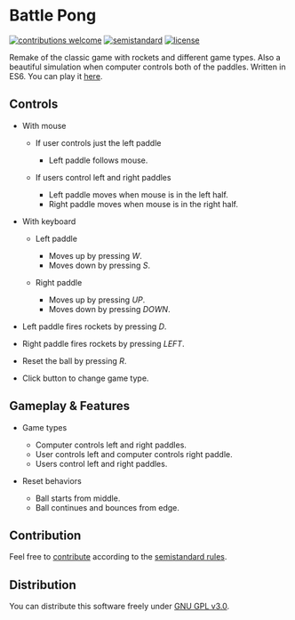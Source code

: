 # Battle Pong

[![contributions welcome](https://img.shields.io/badge/contributions-welcome-brightgreen.svg)](https://github.com/berkerol/battle-pong/issues)
[![semistandard](https://img.shields.io/badge/code%20style-semistandard-brightgreen.svg)](https://github.com/Flet/semistandard)
[![license](https://img.shields.io/badge/license-GPL--3.0-blue.svg)](https://github.com/berkerol/battle-pong/blob/master/LICENSE)

Remake of the classic game with rockets and different game types. Also a beautiful simulation when computer controls both of the paddles. Written in ES6\. You can play it [here](https://berkerol.github.io/battle-pong/battle-pong.html).

## Controls

- With mouse

  - If user controls just the left paddle

    - Left paddle follows mouse.

  - If users control left and right paddles

    - Left paddle moves when mouse is in the left half.
    - Right paddle moves when mouse is in the right half.

- With keyboard

  - Left paddle

    - Moves up by pressing _W_.
    - Moves down by pressing _S_.

  - Right paddle

    - Moves up by pressing _UP_.
    - Moves down by pressing _DOWN_.

- Left paddle fires rockets by pressing _D_.

- Right paddle fires rockets by pressing _LEFT_.

- Reset the ball by pressing _R_.

- Click button to change game type.

## Gameplay & Features

- Game types

  - Computer controls left and right paddles.
  - User controls left and computer controls right paddle.
  - Users control left and right paddles.

- Reset behaviors

  - Ball starts from middle.
  - Ball continues and bounces from edge.

## Contribution

Feel free to [contribute](https://github.com/berkerol/battle-pong/issues) according to the [semistandard rules](https://github.com/Flet/semistandard).

## Distribution

You can distribute this software freely under [GNU GPL v3.0](https://github.com/berkerol/battle-pong/blob/master/LICENSE).
